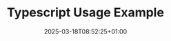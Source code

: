 ---
weight: 21
title: "Typescript Usage Example"
description: ""
icon: "article"
date: "2025-03-18T08:52:25+01:00"
lastmod: "2025-03-18T08:52:25+01:00"
draft: true
toc: true
---